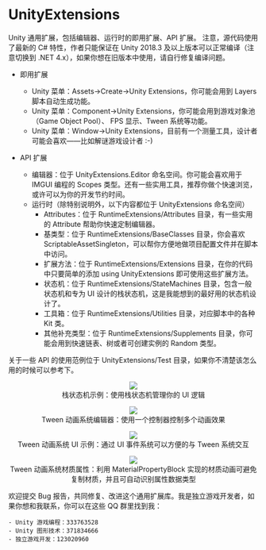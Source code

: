 # UnityExtensions
Unity 通用扩展，包括编辑器、运行时的即用扩展、API 扩展。
注意，源代码使用了最新的 C# 特性，作者只能保证在 Unity 2018.3 及以上版本可以正常编译（注意切换到 .NET 4.x），如果你想在旧版本中使用，请自行修复编译问题。

- 即用扩展
   - Unity 菜单：Assets->Create->Unity Extensions，你可能会用到 Layers 脚本自动生成功能。
   - Unity 菜单：Component->Unity Extensions，你可能会用到游戏对象池（Game Object Pool）、 FPS 显示、Tween 系统等功能。
   - Unity 菜单：Window->Unity Extensions，目前有一个测量工具，设计者可能会喜欢——比如解谜游戏设计者 :-)
   
- API 扩展
   - 编辑器：位于 UnityExtensions.Editor 命名空间。你可能会喜欢用于 IMGUI 编程的 Scopes 类型。还有一些实用工具，推荐你做个快速浏览，或许可以为你的开发节约时间。
   - 运行时（除特别说明外，以下内容都位于 UnityExtensions 命名空间）
      - Attributes：位于 RuntimeExtensions/Attributes 目录，有一些实用的 Attribute 帮助你快速定制编辑器。
      - 基类型：位于 RuntimeExtensions/BaseClasses 目录，你会喜欢 ScriptableAssetSingleton，可以帮你方便地做项目配置文件并在脚本中访问。
      - 扩展方法：位于 RuntimeExtensions/Extensions 目录，在你的代码中只要简单的添加 using UnityExtensions 即可使用这些扩展方法。
      - 状态机：位于 RuntimeExtensions/StateMachines 目录，包含一般状态机和专为 UI 设计的栈状态机，这是我能想到的最好用的状态机设计了。
      - 工具箱：位于 RuntimeExtensions/Utilities 目录，对应脚本中的各种 Kit 类。
      - 其他补充类型：位于 RuntimeExtensions/Supplements 目录，你可能会用到快速链表、树或者可创建实例的 Random 类型。
      
关于一些 API 的使用范例位于 UnityExtensions/Test 目录，如果你不清楚该怎么用的时候可以参考下。


<p align="center">
  <img src="https://github.com/yuyang9119/UnityExtensions/blob/master/Documents/StackStateMachine.gif"><br>
   栈状态机示例：使用栈状态机管理你的 UI 逻辑
</p>


<p align="center">
  <img src="https://github.com/yuyang9119/UnityExtensions/blob/master/Documents/Tween.gif"><br>
   Tween 动画系统编辑器：使用一个控制器控制多个动画效果
</p>


<p align="center">
  <img src="https://github.com/yuyang9119/UnityExtensions/blob/master/Documents/Tween2.gif"><br>
   Tween 动画系统 UI 示例：通过 UI 事件系统可以方便的与 Tween 系统交互
</p>


<p align="center">
  <img src="https://github.com/yuyang9119/UnityExtensions/blob/master/Documents/TweenMaterialProperty.png"><br>
   Tween 动画系统材质属性：利用 MaterialPropertyBlock 实现的材质动画可避免复制材质，并且可自动识别属性数据类型
</p>


欢迎提交 Bug 报告，共同修复、改进这个通用扩展库。我是独立游戏开发者，如果你想和我联系，你可以在这些 QQ 群里找到我：

    - Unity 游戏编程：333763528
    - Unity 图形技术：371834666
    - 独立游戏开发：123020960
